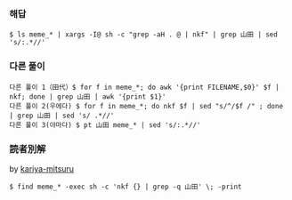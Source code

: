 ### 해답
```
$ ls meme_* | xargs -I@ sh -c "grep -aH . @ | nkf" | grep 山田 | sed 's/:.*//'
```
### 다른 풀이
```
다른 풀이 1（田代）$ for f in meme_*; do awk '{print FILENAME,$0}' $f | nkf; done | grep 山田 | awk '{print $1}'
다른 풀이 2(우에다) $ for f in meme_*; do nkf $f | sed "s/^/$f /" ; done | grep 山田 | sed 's/ .*//'
다른 풀이 3(야마다) $ pt 山田 meme_* | sed 's/:.*//'
```

 ### 読者別解

 by [kariya-mitsuru](https://github.com/kariya-mitsuru)

```
$ find meme_* -exec sh -c 'nkf {} | grep -q 山田' \; -print
```

